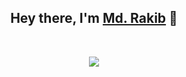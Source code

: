 <h2 align="center">Hey there, I'm <b><a href="https://www.linkedin.com/in/mdrakibswe/" target="_blank">Md. Rakib</a></b> 👋
  </h2> <br/>
  <p align="center">
    
<img src="https://komarev.com/ghpvc/?username=rakib-2000&style=plastic" />

  </p>
<!--
**rakib-2000/rakib-2000** is a ✨ _special_ ✨ repository because its `README.md` (this file) appears on your GitHub profile.

Here are some ideas to get you started:

- 🔭 I’m currently working on ...
- 🌱 I’m currently learning ...
- 👯 I’m looking to collaborate on ...
- 🤔 I’m looking for help with ...
- 💬 Ask me about ...
- 📫 How to reach me: ...
- 😄 Pronouns: ...
- ⚡ Fun fact: ...
-->
